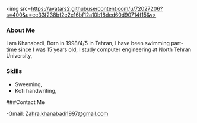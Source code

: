 <img src=https://avatars2.githubusercontent.com/u/72027206?s=400&u=ee33f238bf2e2e16bf12a10b18ded60d90714f15&v>
### About Me
I am Khanabadi,
Born in 1998/4/5 in Tehran,
I have been swimming part-time since I was 15 years old,
I study computer engineering at North Tehran University,
### Skills
 + Sweeming,
 + Kofi handwriting,



###Contact Me

-Gmail: Zahra.khanabadi1997@gmail.com
